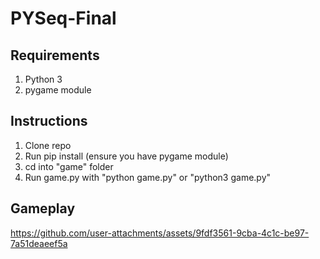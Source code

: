 # PYSeq-Final

## Requirements
1. Python 3
2. pygame module

## Instructions
1. Clone repo
2. Run pip install  (ensure you have pygame module)
3. cd into "game" folder
4. Run game.py with "python game.py" or "python3 game.py"

## Gameplay


https://github.com/user-attachments/assets/9fdf3561-9cba-4c1c-be97-7a51deaeef5a

